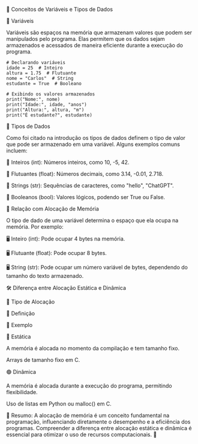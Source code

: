 📌 Conceitos de Variáveis e Tipos de Dados

🔹 Variáveis

Variáveis são espaços na memória que armazenam valores que podem ser manipulados pelo programa. Elas permitem que os dados sejam armazenados e acessados de maneira eficiente durante a execução do programa.
```pyhton
# Declarando variáveis
idade = 25  # Inteiro
altura = 1.75  # Flutuante
nome = "Carlos"  # String
estudante = True  # Booleano

# Exibindo os valores armazenados
print("Nome:", nome)
print("Idade:", idade, "anos")
print("Altura:", altura, "m")
print("É estudante?", estudante)
```

🔹 Tipos de Dados

Como foi citado na introdução os tipos de dados definem o tipo de valor que pode ser armazenado em uma variável. Alguns exemplos comuns incluem:

📌 Inteiros (int): Números inteiros, como 10, -5, 42.

📌 Flutuantes (float): Números decimais, como 3.14, -0.01, 2.718.

📌 Strings (str): Sequências de caracteres, como "hello", "ChatGPT".

📌 Booleanos (bool): Valores lógicos, podendo ser True ou False.

🔹 Relação com Alocação de Memória

O tipo de dado de uma variável determina o espaço que ela ocupa na memória. Por exemplo:

🖥️ Inteiro (int): Pode ocupar 4 bytes na memória.

🖥️ Flutuante (float): Pode ocupar 8 bytes.

🖥️ String (str): Pode ocupar um número variável de bytes, dependendo do tamanho do texto armazenado.

🛠️ Diferença entre Alocação Estática e Dinâmica

🚀 Tipo de Alocação

📖 Definição

🎯 Exemplo

🔵 Estática

A memória é alocada no momento da compilação e tem tamanho fixo.

Arrays de tamanho fixo em C.

🟢 Dinâmica

A memória é alocada durante a execução do programa, permitindo flexibilidade.

Uso de listas em Python ou malloc() em C.

📌 Resumo: A alocação de memória é um conceito fundamental na programação, influenciando diretamente o desempenho e a eficiência dos programas. Compreender a diferença entre alocação estática e dinâmica é essencial para otimizar o uso de recursos computacionais. 🚀
